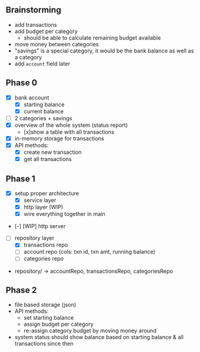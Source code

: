 ## Brainstorming
* add transactions
* add budget per category
	* should be able to calculate remaining budget available
* move money between categories
* "savings" is a special category, it would be the bank balance as well as a category
* add `account` field later

## Phase 0
- [x] bank account
    - [x] starting balance
    - [x] current balance
- [ ] 2 categories + savings
- [x] overview of the whole system (status report)
    - [x]show a table with all transactions
- [x] in-memory storage for transactions
- [x] API methods:
	- [x] create new transaction
	- [x] get all transactions

## Phase 1
- [x] setup proper architecture
    - [x] service layer
    - [x] http layer (WIP)
    - [x] wire everything together in main
- [-] [WIP] http server
- [ ] repository layer
    - [x] transactions repo
    - [ ] account repo (cols: txn id, txn amt, running balance)
    - [ ] categories repo

* repository/ -> accountRepo, transactionsRepo, categoriesRepo

## Phase 2
* file based storage (json)
* API methods:
	* set starting balance
	* assign budget per category
	* re-assign category budget by moving money around
* system status should show balance based on starting balance & all transactions since then